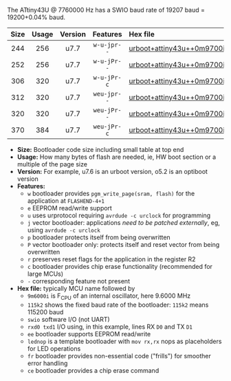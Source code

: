 The ATtiny43U @ 7760000 Hz has a SWIO baud rate of 19207 baud = 19200+0.04% baud.

|Size|Usage|Version|Features|Hex file|
|:-:|:-:|:-:|:-:|:--|
|244|256|u7.7|`w-u-jpr--`|[urboot+attiny43u++0m9700i++++2k4_swio_rxb0_txb1_lednop.hex](https://raw.githubusercontent.com/stefanrueger/urboot.hex/main/mcus/attiny43u/internal_oscillator/fint++0m9700_Hz/br++++2k4_bps/urboot+attiny43u++0m9700i++++2k4_swio_rxb0_txb1_lednop.hex)|
|252|256|u7.7|`w-u-jPr--`|[urboot+attiny43u++0m9700i++++2k4_swio_rxb0_txb1.hex](https://raw.githubusercontent.com/stefanrueger/urboot.hex/main/mcus/attiny43u/internal_oscillator/fint++0m9700_Hz/br++++2k4_bps/urboot+attiny43u++0m9700i++++2k4_swio_rxb0_txb1.hex)|
|306|320|u7.7|`w-u-jPr-c`|[urboot+attiny43u++0m9700i++++2k4_swio_rxb0_txb1_lednop_fr_ce.hex](https://raw.githubusercontent.com/stefanrueger/urboot.hex/main/mcus/attiny43u/internal_oscillator/fint++0m9700_Hz/br++++2k4_bps/urboot+attiny43u++0m9700i++++2k4_swio_rxb0_txb1_lednop_fr_ce.hex)|
|312|320|u7.7|`weu-jpr--`|[urboot+attiny43u++0m9700i++++2k4_swio_rxb0_txb1_ee_lednop.hex](https://raw.githubusercontent.com/stefanrueger/urboot.hex/main/mcus/attiny43u/internal_oscillator/fint++0m9700_Hz/br++++2k4_bps/urboot+attiny43u++0m9700i++++2k4_swio_rxb0_txb1_ee_lednop.hex)|
|320|320|u7.7|`weu-jPr--`|[urboot+attiny43u++0m9700i++++2k4_swio_rxb0_txb1_ee.hex](https://raw.githubusercontent.com/stefanrueger/urboot.hex/main/mcus/attiny43u/internal_oscillator/fint++0m9700_Hz/br++++2k4_bps/urboot+attiny43u++0m9700i++++2k4_swio_rxb0_txb1_ee.hex)|
|370|384|u7.7|`weu-jPr-c`|[urboot+attiny43u++0m9700i++++2k4_swio_rxb0_txb1_ee_lednop_fr_ce.hex](https://raw.githubusercontent.com/stefanrueger/urboot.hex/main/mcus/attiny43u/internal_oscillator/fint++0m9700_Hz/br++++2k4_bps/urboot+attiny43u++0m9700i++++2k4_swio_rxb0_txb1_ee_lednop_fr_ce.hex)|

- **Size:** Bootloader code size including small table at top end
- **Usage:** How many bytes of flash are needed, ie, HW boot section or a multiple of the page size
- **Version:** For example, u7.6 is an urboot version, o5.2 is an optiboot version
- **Features:**
  + `w` bootloader provides `pgm_write_page(sram, flash)` for the application at `FLASHEND-4+1`
  + `e` EEPROM read/write support
  + `u` uses urprotocol requiring `avrdude -c urclock` for programming
  + `j` vector bootloader: applications *need to be patched externally*, eg, using `avrdude -c urclock`
  + `p` bootloader protects itself from being overwritten
  + `P` vector bootloader only: protects itself and reset vector from being overwritten
  + `r` preserves reset flags for the application in the register R2
  + `c` bootloader provides chip erase functionality (recommended for large MCUs)
  + `-` corresponding feature not present
- **Hex file:** typically MCU name followed by
  + `9m6000i` is F<sub>CPU</sub> of an internal oscillator, here 9.6000 MHz
  + `115k2` shows the fixed baud rate of the bootloader: `115k2` means 115200 baud
  + `swio` software I/O (not UART)
  + `rxd0 txd1` I/O using, in this example, lines RX `D0` and TX `D1`
  + `ee` bootloader supports EEPROM read/write
  + `lednop` is a template bootloader with `mov rx,rx` nops as placeholders for LED operations
  + `fr` bootloader provides non-essential code ("frills") for smoother error handling
  + `ce` bootloader provides a chip erase command
